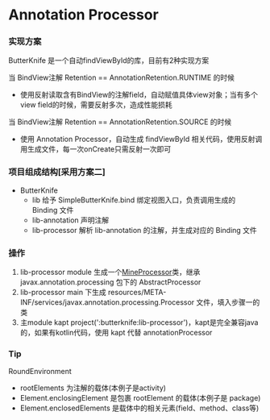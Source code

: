 # Annotation Processor

### 实现方案
ButterKnife 是一个自动findViewById的库，目前有2种实现方案

当 BindView注解 Retention == AnnotationRetention.RUNTIME 的时候
* 使用反射读取含有BindView的注解field，自动赋值具体view对象；当有多个view field的时候，需要反射多次，造成性能损耗

当 BindView注解 Retention == AnnotationRetention.SOURCE 的时候 
* 使用 Annotation Processor，自动生成 findViewById 相关代码，使用反射调用生成文件，每一次onCreate只需反射一次即可

### 项目组成结构[采用方案二]
* ButterKnife
    - lib            给予 SimpleButterKnife.bind 绑定视图入口，负责调用生成的 Binding 文件
    - lib-annotation 声明注解
    - lib-processor  解析 lib-annotation 的注解，并生成对应的 Binding 文件

### 操作
1. lib-processor module 生成一个[MineProcessor](lib-processor/src/main/java/com/zxj/lib_processor/MineProcessor.kt)类，继承 javax.annotation.processing 包下的 AbstractProcessor
2. lib-processor main 下生成 resources/META-INF/services/javax.annotation.processing.Processor 文件，填入步骤一的类
3. 主module  kapt project(':butterknife:lib-processor')，kapt是完全兼容java的，如果有kotlin代码，使用 kapt 代替 annotationProcessor

### Tip
RoundEnvironment
* rootElements 为注解的载体(本例子是activity)
* Element.enclosingElement 是包裹 rootElement 的载体(本例子是 package)
* Element.enclosedElements 是载体中的相关元素(field、method、class等)


